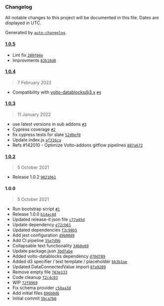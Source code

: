### Changelog

All notable changes to this project will be documented in this file. Dates are displayed in UTC.

Generated by [`auto-changelog`](https://github.com/CookPete/auto-changelog).

#### [1.0.5](https://github.com/eea/volto-slate-dataentity/compare/1.0.4...1.0.5)

- Lint fix [`209f04e`](https://github.com/eea/volto-slate-dataentity/commit/209f04eee1364027aa0c22b551ab6624d07bc6ea)
- Improvments [`83b18d0`](https://github.com/eea/volto-slate-dataentity/commit/83b18d0ef6a40eb50aea20c107d4286a8772fc6a)

#### [1.0.4](https://github.com/eea/volto-slate-dataentity/compare/1.0.3...1.0.4)

> 7 February 2022

- Compatibility with volto-datablocks@3.x [`#4`](https://github.com/eea/volto-slate-dataentity/pull/4)

#### [1.0.3](https://github.com/eea/volto-slate-dataentity/compare/1.0.2...1.0.3)

> 11 January 2022

- use latest versions in sub addons [`#3`](https://github.com/eea/volto-slate-dataentity/pull/3)
- Cypress coverage [`#2`](https://github.com/eea/volto-slate-dataentity/pull/2)
- fix cypress tests for slate [`52d0ef0`](https://github.com/eea/volto-slate-dataentity/commit/52d0ef0a19b1c4890a50ebad16cc74581ba8940d)
- Update index.js [`af316ca`](https://github.com/eea/volto-slate-dataentity/commit/af316ca4f9fd4de916d32a5088b69cd91f32eb77)
- Refs #142010 - Optimize Volto-addons gitflow pipelines [`887a672`](https://github.com/eea/volto-slate-dataentity/commit/887a6724c700c73091f73b647afb60860dc59294)

#### [1.0.2](https://github.com/eea/volto-slate-dataentity/compare/1.0.0...1.0.2)

> 5 October 2021

- Release 1.0.2 [`9821061`](https://github.com/eea/volto-slate-dataentity/commit/98210613d679a7bdf8539bdd4306cfe7f37f6917)

#### 1.0.0

> 5 October 2021

- Run bootstrap script [`#1`](https://github.com/eea/volto-slate-dataentity/pull/1)
- Release 1.0.0 [`b14ac4d`](https://github.com/eea/volto-slate-dataentity/commit/b14ac4ddaf786f6add76d1e93110eb8b8c46dd05)
- Updated release-it json file [`c77a45d`](https://github.com/eea/volto-slate-dataentity/commit/c77a45d6b2fcacda87975eb642c502cdde2a52a0)
- Update dependency [`e72cb61`](https://github.com/eea/volto-slate-dataentity/commit/e72cb612b92195a5bc3891e4489138609fec074c)
- Updated dependencies [`f3c99b5`](https://github.com/eea/volto-slate-dataentity/commit/f3c99b5c695e12dfeb8e7f37e89ce5966215dec3)
- Add jest configuration [`d9b00d9`](https://github.com/eea/volto-slate-dataentity/commit/d9b00d9a171452315503b94e980a0c5793611dd9)
- Add CI pipeline [`35e7d9b`](https://github.com/eea/volto-slate-dataentity/commit/35e7d9b980e9a067da0447f5d2336b3cc62c4e91)
- Collapsable text functionality [`34b0e69`](https://github.com/eea/volto-slate-dataentity/commit/34b0e6956050e0150cbff013b11ed0c660ae6155)
- Update package.json [`3bdfabe`](https://github.com/eea/volto-slate-dataentity/commit/3bdfabeb45dfc76a282c3f9a5ab4cd23648cf720)
- Added volto-datablocks dependency [`d70d789`](https://github.com/eea/volto-slate-dataentity/commit/d70d789cff7cafaf19d1c58031fc656a5ee197e2)
- Added d3 specifier / text template / placeholder [`bb3b1ae`](https://github.com/eea/volto-slate-dataentity/commit/bb3b1aef73df33b6431290247d6f60a6a05df8ca)
- Updated DataConnectedValue import [`8fa9209`](https://github.com/eea/volto-slate-dataentity/commit/8fa920965b142e1b5da11591586aead01a42e726)
- Remove empty file [`763e133`](https://github.com/eea/volto-slate-dataentity/commit/763e133fa9424f78ff9e488cdf49cff3e723863b)
- Code cleanup [`f2c4c03`](https://github.com/eea/volto-slate-dataentity/commit/f2c4c0317c8f3fa9e0307b9e08dda92480ed25aa)
- WIP [`72f8969`](https://github.com/eea/volto-slate-dataentity/commit/72f8969af27fec465983b54f8644ab506bd3b0bd)
- Fix schema provider [`c58aa3d`](https://github.com/eea/volto-slate-dataentity/commit/c58aa3d0afb0d48d355fe9cd3899426889ef6403)
- Add initial files [`896b0d6`](https://github.com/eea/volto-slate-dataentity/commit/896b0d6b4ed16dc229dcf07b8104946df64397d7)
- Initial commit [`5bca7b6`](https://github.com/eea/volto-slate-dataentity/commit/5bca7b6121d63a4df09141fe65282420ac2adcf0)
